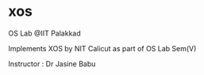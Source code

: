 # xos
OS Lab @IIT Palakkad

Implements XOS by NIT Calicut as part of OS Lab Sem(V)

Instructor : Dr Jasine Babu